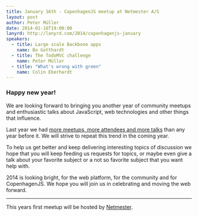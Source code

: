 ```yaml
---
title: January 16th - CopenhagenJS meetup at Netmester A/S
layout: post
author: Peter Müller
date: 2014-01-16T19:00:00
lanyrd: http://lanyrd.com/2014/copenhagenjs-january
speakers:
  - title: Large scale Backbone apps
    name: Bo Gotthardt
  - title: The TodoMVC challenge
    name: Peter Müller
  - title: "What's wrong with green"
    name: Colin Eberhardt
---
```


<h3>Happy new year!</h3>

We are looking forward to bringing you another year of community meetups and enthusiastic talks about JavaScript, web technologies and other things that influence.

Last year we had [more meetups, more attendees and more talks](http://auchenberg.github.io/presentations/copenhagenjs-2013-status/#1) than any year before it. We will strive to repeat this trend in the coming year.

To help us get better and keep delivering interesting topics of discussion we hope that you will keep feeding us requests for topics, or maybe even give a talk about your favorite subject or a not so favorite subject that you want help with.

2014 is looking bright, for the web platform, for the community and for CopenhagenJS. We hope you will join us in celebrating and moving the web forward.

<hr>

This years first meetup will be hosted by [Netmester](http://www.netmester.dk/).
